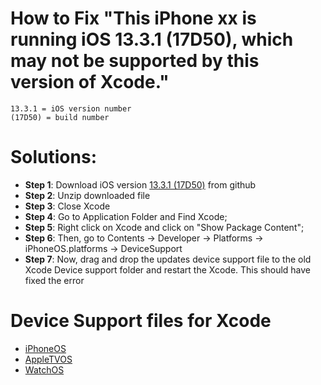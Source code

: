 # How to Fix "This iPhone xx is running iOS 13.3.1 (17D50), which may not be supported by this version of Xcode."


```
13.3.1 = iOS version number
(17D50) = build number
```

# Solutions:
* **Step 1**: Download iOS version [13.3.1 (17D50)](https://github.com/ihello-world/DeviceSupport/tree/master/iPhoneOS/13.3.1%20(17d50)) from github
* **Step 2**: Unzip downloaded file
* **Step 3**: Close Xcode
* **Step 4**: Go to Application Folder and Find Xcode;
* **Step 5**: Right click on Xcode and click on "Show Package Content";
* **Step 6**: Then, go to Contents -> Developer -> Platforms -> iPhoneOS.platforms -> DeviceSupport
* **Step 7**: Now, drag and drop the updates device support file to the old Xcode Device support folder and restart the Xcode. 
This should have fixed the error


# Device Support files for Xcode
   * [iPhoneOS](https://github.com/ihello-world/DeviceSupport/tree/master/iPhoneOS)
   * [AppleTVOS](https://github.com/ihello-world/DeviceSupport/tree/master/AppleTVOS) 
   * [WatchOS](https://github.com/ihello-world/DeviceSupport/tree/master/WatchOS)
   
